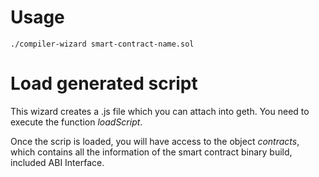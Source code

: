 # Usage
```
./compiler-wizard smart-contract-name.sol
```

# Load generated script

This wizard creates a .js file which you can attach into geth. You need to execute the function *loadScript*.

Once the scrip is loaded, you will have access to the object *contracts*, which contains all the information of the smart contract
binary build, included ABI Interface.
